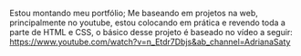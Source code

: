 Estou montando meu portfólio;
Me baseando em projetos na web, principalmente no youtube, estou colocando em prática e revendo toda a parte de HTML e CSS, o básico desse projeto é baseado no vídeo a seguir: https://www.youtube.com/watch?v=n_Etdr7Dbjs&ab_channel=AdrianaSaty  
